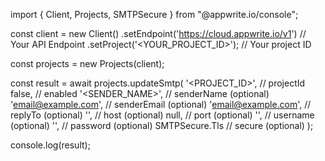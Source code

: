 import { Client, Projects, SMTPSecure } from "@appwrite.io/console";

const client = new Client()
    .setEndpoint('https://cloud.appwrite.io/v1') // Your API Endpoint
    .setProject('&lt;YOUR_PROJECT_ID&gt;'); // Your project ID

const projects = new Projects(client);

const result = await projects.updateSmtp(
    '<PROJECT_ID>', // projectId
    false, // enabled
    '<SENDER_NAME>', // senderName (optional)
    'email@example.com', // senderEmail (optional)
    'email@example.com', // replyTo (optional)
    '', // host (optional)
    null, // port (optional)
    '<USERNAME>', // username (optional)
    '<PASSWORD>', // password (optional)
    SMTPSecure.Tls // secure (optional)
);

console.log(result);
